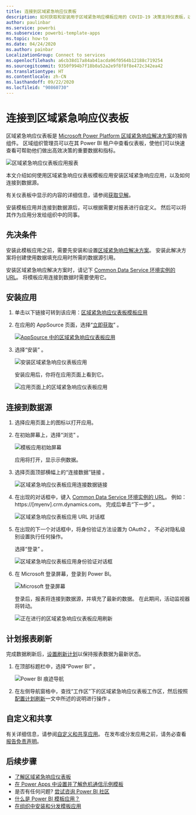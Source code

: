 ```yaml
---
title: 连接到区域紧急响应仪表板
description: 如何获取和安装用于区域紧急响应模板应用的 COVID-19 决策支持仪表板，以及如何连接到数据
author: paulinbar
ms.service: powerbi
ms.subservice: powerbi-template-apps
ms.topic: how-to
ms.date: 04/24/2020
ms.author: painbar
LocalizationGroup: Connect to services
ms.openlocfilehash: a6cb38d17a84ab41acda96f0564b12188c719254
ms.sourcegitcommit: 9350f994b7f18b0a52a2e9f8f8f8e472c342ea42
ms.translationtype: HT
ms.contentlocale: zh-CN
ms.lasthandoff: 09/22/2020
ms.locfileid: "90860730"
---
```

# <a name="connect-to-the-regional-emergency-response-dashboard"></a>连接到区域紧急响应仪表板
区域紧急响应仪表板是 [Microsoft Power Platform 区域紧急响应解决方案](/powerapps/sample-apps/regional-emergency-response/overview)的报告组件。 区域组织管理员可以在其 Power BI 租户中查看仪表板，使他们可以快速查看可帮助他们做出高效决策的重要数据和指标。

![区域紧急响应仪表板应用报表](media/service-connect-to-regional-emergency-response/service-regional-emergency-response-app-report.png)

本文介绍如何使用区域紧急响应仪表板模板应用安装区域紧急响应应用，以及如何连接到数据源。

有关仪表板中显示的内容的详细信息，请参阅[获取见解](/powerapps/sample-apps/regional-emergency-response/portals-admin-reporting#get-insights)。

安装模板应用并连接到数据源后，可以根据需要对报表进行自定义。 然后可以将其作为应用分发给组织中的同事。

## <a name="prerequisites"></a>先决条件

安装此模板应用之前，需要先安装和设置[区域紧急响应解决方案](/powerapps/sample-apps/regional-emergency-response/deploy)。 安装此解决方案将创建使用数据填充应用时所需的数据源引用。

安装区域紧急响应解决方案时，请记下 [Common Data Service 环境实例的 URL](/powerapps/sample-apps/regional-emergency-response/deploy#step-5-configure-and-publish-power-bi-dashboard)。 将模板应用连接到数据时需要使用它。

## <a name="install-the-app"></a>安装应用

1. 单击以下链接可转到该应用：[区域紧急响应仪表板模板应用](https://appsource.microsoft.com/product/power-bi/powerapps_cxo.regional_response)

1. 在应用的 AppSource 页面，选择“[立即获取](https://appsource.microsoft.com/product/power-bi/powerapps_cxo.regional_response)”  。

    [![AppSource 中的区域紧急响应仪表板应用](media/service-connect-to-regional-emergency-response/service-regional-emergency-response-app-appsource-get-it-now.png)](https://appsource.microsoft.com/product/power-bi/powerapps_cxo.regional_response)

1. 选择“安装”  。 

    ![安装区域紧急响应仪表板应用](media/service-connect-to-regional-emergency-response/service-regional-emergency-response-select-install.png)

    安装应用后，你将在应用页面上看到它。

   ![应用页面上的区域紧急响应仪表板应用](media/service-connect-to-regional-emergency-response/service-regional-emergency-response-app-apps-page-icon.png)

## <a name="connect-to-data-sources"></a>连接到数据源

1. 选择应用页面上的图标以打开应用。

1. 在初始屏幕上，选择“浏览”  。

   ![模板应用初始屏幕](media/service-connect-to-regional-emergency-response/service-regional-emergency-response-app-splash-screen.png)

   应用将打开，显示示例数据。

1. 选择页面顶部横幅上的“连接数据”链接  。

   ![区域紧急响应仪表板应用连接数据链接](media/service-connect-to-regional-emergency-response/service-regional-emergency-response-app-connect-data.png)

1. 在出现的对话框中，键入 [Common Data Service 环境实例的 URL](/powerapps/sample-apps/emergency-response/deploy-configure#publish-the-power-bi-dashboard)。 例如： https://[myenv].crm.dynamics.com。 完成后单击“下一步”  。

   ![区域紧急响应仪表板应用 URL 对话框](media/service-connect-to-regional-emergency-response/service-regional-emergency-response-app-url-dialog.png)

1. 在出现的下一个对话框中，将身份验证方法设置为 OAuth2  。 不必对隐私级别设置执行任何操作。

   选择“登录”  。

   ![区域紧急响应仪表板应用身份验证对话框](media/service-connect-to-regional-emergency-response/service-regional-emergency-response-app-authentication-dialog.png)

1. 在 Microsoft 登录屏幕，登录到 Power BI。

   ![Microsoft 登录屏幕](media/service-connect-to-regional-emergency-response/service-regional-emergency-response-app-microsoft-login.png)

   登录后，报表将连接到数据源，并填充了最新的数据。 在此期间，活动监视器将转动。

   ![正在进行的区域紧急响应仪表板应用刷新](media/service-connect-to-regional-emergency-response/service-regional-emergency-response-app-refresh-monitor.png)

## <a name="schedule-report-refresh"></a>计划报表刷新

完成数据刷新后，[设置刷新计划](../connect-data/refresh-scheduled-refresh.md)以保持报表数据为最新状态。

1. 在顶部标题栏中，选择“Power BI”  。

   ![Power BI 痕迹导航](media/service-connect-to-regional-emergency-response/service-regional-emergency-response-app-powerbi-breadcrumb.png)

1. 在左侧导航窗格中，查找“工作区”下的区域紧急响应仪表板工作区，然后按照[配置计划刷新](../connect-data/refresh-scheduled-refresh.md)一文中所述的说明进行操作  。

## <a name="customize-and-share"></a>自定义和共享

有关详细信息，请参阅[自定义和共享应用](../connect-data/service-template-apps-install-distribute.md#customize-and-share-the-app)。 在发布或分发应用之前，请务必查看[报告免责声明](/powerapps/sample-apps/regional-emergency-response/overview#disclaimer)。

## <a name="next-steps"></a>后续步骤
* [了解区域紧急响应仪表板](/powerapps/sample-apps/regional-emergency-response/portals-admin-reporting#get-insights)
* [在 Power Apps 中设置并了解危机通信示例模板](/powerapps/maker/canvas-apps/sample-crisis-communication-app)
* 是否有任何问题? [尝试咨询 Power BI 社区](https://community.powerbi.com/)
* [什么是 Power BI 模板应用？](../connect-data/service-template-apps-overview.md)
* [在组织中安装和分发模板应用](../connect-data/service-template-apps-install-distribute.md)